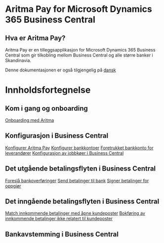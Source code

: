 # Aritma Pay for Microsoft Dynamics 365 Business Central
## Hva er Aritma Pay?
Aritma Pay er en tilleggsapplikasjon for Microsoft Dynamics 365 Business Central som gir tilkobling mellom Business Central og alle større banker i Skandinavia.

Denne dokumentasjonen er også tilgjengelig på [dansk](/dk/AritmaPay.md)

# Innholdsfortegnelse
## Kom i gang og onboarding
[Onboarding med Aritma](/onboarding.md)
## Konfigurasjon i Business Central
[Konfigurer Aritma Pay](/AriPayconfig.md)
[Konfigurer bankkontoer](/bankaccounts.md)
[Foretrukket bankkonto for leverandører](/vendor.md)
[Konfigurasjon av jobbkøer i Business Central](/AutomaticUpdates.md)
## Det utgående betalingsflyten i Business Central
[Foreslå bankoverføringer](/SuggestBanktransfer.md)
[Send betalinger til bank](/sendpayments.md)
[Signer betalinger for oppgjør](/signpayments.md)

## Det inngående betalingsflyten i Business Central
[Match innkommende betalinger med åpne kundeposter](/cle.md)
[Bokføring av innkommende betalinger ikke relatert til kundeposter](/genincoming.md)
## Bankavstemming i Business Central
